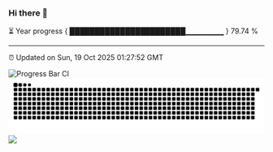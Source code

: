 ### Hi there 👋

⏳ Year progress { ███████████████████████▁▁▁▁▁▁▁ } 79.74 %

---

⏰ Updated on Sun, 19 Oct 2025 01:27:52 GMT

![Progress Bar CI](https://github.com/liununu/liununu/workflows/Progress%20Bar%20CI/badge.svg)![](https://raw.githubusercontent.com/L1cardo/L1cardo/main/assets/github-contribution-grid-snake.svg)![](https://raw.githubusercontent.com/seesaws/seesaws/main/assets/github-contribution-grid-snake.svg)
